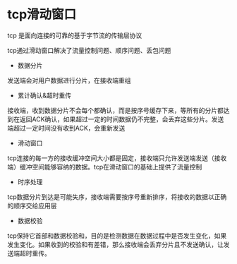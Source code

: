 # tcp滑动窗口

tcp 是面向连接的可靠的基于字节流的传输层协议

tcp通过滑动窗口解决了流量控制问题、顺序问题、丢包问题

- 数据分片

发送端会对用户数据进行分片，在接收端重组

- 累计确认&超时重传

接收端，收到数据分片不会每个都确认，而是按序号缓存下来，等所有的分片都达到在返回ACK确认，如果超过一定的时间数据仍不完整，会丢弃这些分片。发送端超过一定时间没有收到ACK，会重新发送

- 滑动窗口

tcp连接的每一方的接收缓冲空间大小都是固定，接收端只允许发送端发送（接收端）缓冲空间能够容纳的数据。tcp在滑动窗口的基础上提供了流量控制

- 时序处理

tcp数据分片到达是可能失序，接收端需要按序号重新排序，将接收的数据以正确的顺序交给应用层

- 数据校验

tcp保持它首部和数据校验和，目的是检测数据在数据过程中是否发生变化，如果发生变化。如果收到的校验和有差错，那么接收端会丢弃分片且不发送确认，让发送端超时重传。